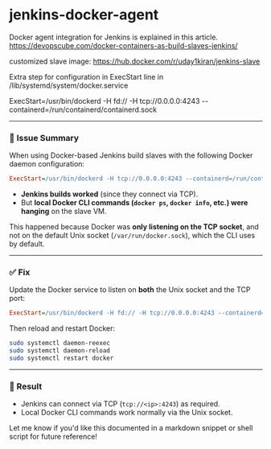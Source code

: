 # jenkins-docker-agent

Docker agent integration for Jenkins is explained in this article. https://devopscube.com/docker-containers-as-build-slaves-jenkins/

customized slave image: https://hub.docker.com/r/uday1kiran/jenkins-slave

Extra step for configuration in ExecStart line in /lib/systemd/system/docker.service

ExecStart=/usr/bin/dockerd -H fd:// -H tcp://0.0.0.0:4243 --containerd=/run/containerd/containerd.sock




---

### 🐳 **Issue Summary**

When using Docker-based Jenkins build slaves with the following Docker daemon configuration:

```ini
ExecStart=/usr/bin/dockerd -H tcp://0.0.0.0:4243 --containerd=/run/containerd/containerd.sock
```

- **Jenkins builds worked** (since they connect via TCP).
- But **local Docker CLI commands (`docker ps`, `docker info`, etc.) were hanging** on the slave VM.

This happened because Docker was **only listening on the TCP socket**, and not on the default Unix socket (`/var/run/docker.sock`), which the CLI uses by default.

---

### ✅ **Fix**

Update the Docker service to listen on **both** the Unix socket and the TCP port:

```ini
ExecStart=/usr/bin/dockerd -H fd:// -H tcp://0.0.0.0:4243 --containerd=/run/containerd/containerd.sock
```

Then reload and restart Docker:

```bash
sudo systemctl daemon-reexec
sudo systemctl daemon-reload
sudo systemctl restart docker
```

---

### 🎯 Result

- Jenkins can connect via TCP (`tcp://<ip>:4243`) as required.
- Local Docker CLI commands work normally via the Unix socket.

Let me know if you'd like this documented in a markdown snippet or shell script for future reference!

